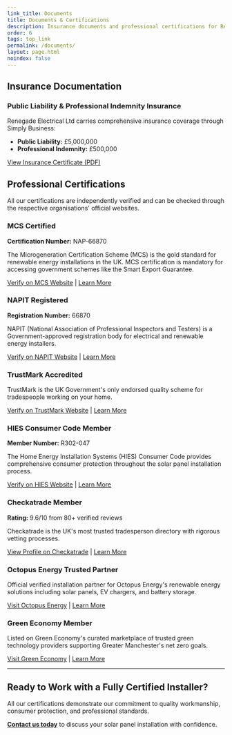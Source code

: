 ```yaml
---
link_title: Documents
title: Documents & Certifications
description: Insurance documents and professional certifications for Renegade Solar, MCS certified solar installer in Manchester
order: 6
tags: top_link
permalink: /documents/
layout: page.html
noindex: false
---
```


## Insurance Documentation

### Public Liability & Professional Indemnity Insurance

Renegade Electrical Ltd carries comprehensive insurance coverage through Simply Business:

- **Public Liability:** £5,000,000
- **Professional Indemnity:** £500,000

[View Insurance Certificate (PDF)](/assets/docs/insurance-certificate.pdf)

## Professional Certifications

All our certifications are independently verified and can be checked through the respective organisations' official websites.

### MCS Certified

**Certification Number:** NAP-66870

The Microgeneration Certification Scheme (MCS) is the gold standard for renewable energy installations in the UK. MCS certification is mandatory for accessing government schemes like the Smart Export Guarantee.

[Verify on MCS Website](https://mcscertified.com/find-an-installer/) | [Learn More](/accreditations/mcs-certified/)

### NAPIT Registered

**Registration Number:** 66870

NAPIT (National Association of Professional Inspectors and Testers) is a Government-approved registration body for electrical and renewable energy installers.

[Verify on NAPIT Website](https://search.napit.org.uk/member/66870/renegade-electrical-ltd) | [Learn More](/accreditations/napit/)

### TrustMark Accredited

TrustMark is the UK Government's only endorsed quality scheme for tradespeople working on your home.

[Verify on TrustMark Website](https://www.trustmark.org.uk/firms/Renegade%20Electrical%20Ltd-3127838-M24%202SY?id=d1ab999e-e5ee-4710-a5d0-5629c24a2034) | [Learn More](/accreditations/trustmark/)

### HIES Consumer Code Member

**Member Number:** R302-047

The Home Energy Installation Systems (HIES) Consumer Code provides comprehensive consumer protection throughout the solar panel installation process.

[Verify on HIES Website](https://search.hiesscheme.org.uk/renegade-electrical-ltd-R302-047) | [Learn More](/accreditations/hies-consumer-code/)

### Checkatrade Member

**Rating:** 9.6/10 from 80+ verified reviews

Checkatrade is the UK's most trusted tradesperson directory with rigorous vetting processes.

[View Profile on Checkatrade](https://www.checkatrade.com/trades/renegadeelectrical) | [Learn More](/accreditations/checkatrade/)

### Octopus Energy Trusted Partner

Official verified installation partner for Octopus Energy's renewable energy solutions including solar panels, EV chargers, and battery storage.

[Visit Octopus Energy](https://octopus.energy) | [Learn More](/accreditations/octopus-trusted-partner/)

### Green Economy Member

Listed on Green Economy's curated marketplace of trusted green technology providers supporting Greater Manchester's net zero goals.

[Visit Green Economy](https://www.greeneconomy.co.uk) | [Learn More](/accreditations/green-economy/)

---

## Ready to Work with a Fully Certified Installer?

All our certifications demonstrate our commitment to quality workmanship, consumer protection, and professional standards.

**[Contact us today](/contact/)** to discuss your solar panel installation with confidence.
